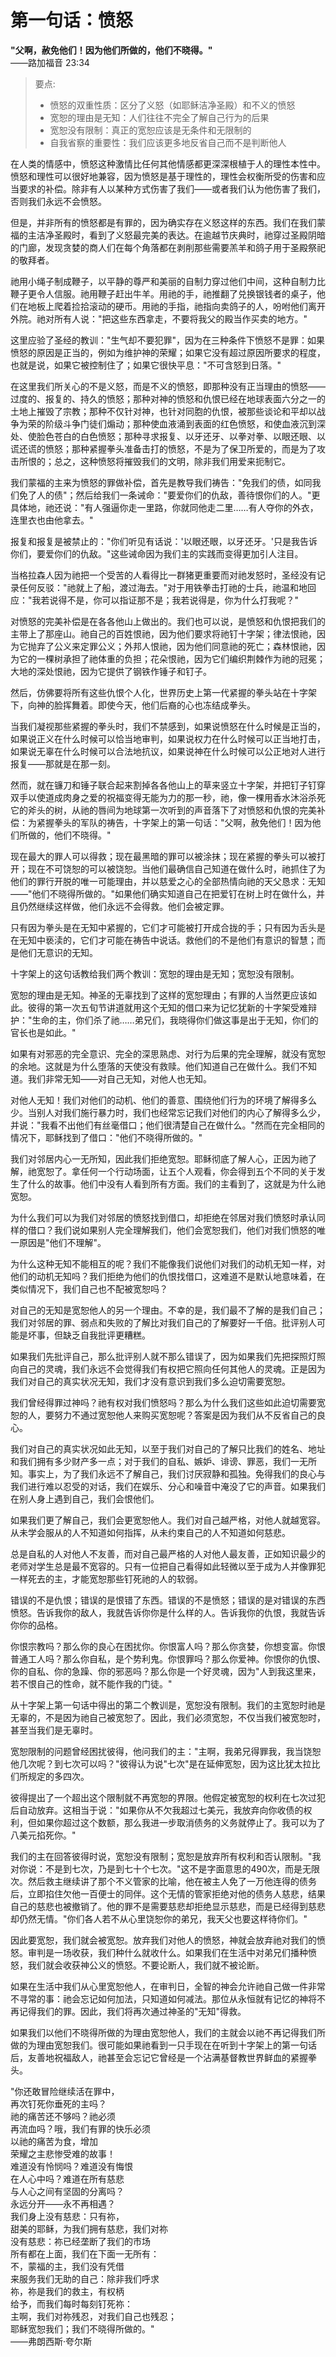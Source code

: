 # 第一句话：愤怒

**"父啊，赦免他们！因为他们所做的，他们不晓得。"**  
——路加福音 23:34

> 要点:
> - 愤怒的双重性质：区分了义怒（如耶稣洁净圣殿）和不义的愤怒
> - 宽恕的理由是无知：人们往往不完全了解自己行为的后果
> - 宽恕没有限制：真正的宽恕应该是无条件和无限制的
> - 自我省察的重要性：我们应该更多地反省自己而不是判断他人

在人类的情感中，愤怒这种激情比任何其他情感都更深深根植于人的理性本性中。愤怒和理性可以很好地兼容，因为愤怒是基于理性的，理性会权衡所受的伤害和应当要求的补偿。除非有人以某种方式伤害了我们——或者我们认为他伤害了我们，否则我们永远不会愤怒。

但是，并非所有的愤怒都是有罪的，因为确实存在义怒这样的东西。我们在我们蒙福的主洁净圣殿时，看到了义怒最完美的表达。在逾越节庆典时，祂穿过圣殿阴暗的门廊，发现贪婪的商人们在每个角落都在剥削那些需要羔羊和鸽子用于圣殿祭祀的敬拜者。

祂用小绳子制成鞭子，以平静的尊严和美丽的自制力穿过他们中间，这种自制力比鞭子更令人信服。祂用鞭子赶出牛羊。用祂的手，祂推翻了兑换银钱者的桌子，他们在地板上爬着捡拾滚动的硬币。用祂的手指，祂指向卖鸽子的人，吩咐他们离开外院。祂对所有人说："把这些东西拿走，不要将我父的殿当作买卖的地方。"

这里应验了圣经的教训："生气却不要犯罪"，因为在三种条件下愤怒不是罪：如果愤怒的原因是正当的，例如为维护神的荣耀；如果它没有超过原因所要求的程度，也就是说，如果它被控制住了；如果它很快平息："不可含怒到日落。"

在这里我们所关心的不是义怒，而是不义的愤怒，即那种没有正当理由的愤怒——过度的、报复的、持久的愤怒；那种对神的愤怒和仇恨已经在地球表面六分之一的土地上摧毁了宗教；那种不仅针对神，也针对同胞的仇恨，被那些谈论和平却以战争为荣的阶级斗争门徒们煽动；那种使血液涌到表面的红色愤怒，和使血液沉到深处、使脸色苍白的白色愤怒；那种寻求报复、以牙还牙、以拳对拳、以眼还眼、以谎还谎的愤怒；那种紧握拳头准备击打的愤怒，不是为了保卫所爱的，而是为了攻击所恨的；总之，这种愤怒将摧毁我们的文明，除非我们用爱来扼制它。

我们蒙福的主来为愤怒的罪做补偿，首先是教导我们祷告："免我们的债，如同我们免了人的债"；然后给我们一条诫命："要爱你们的仇敌，善待恨你们的人。"更具体地，祂还说："有人强逼你走一里路，你就同他走二里……有人夺你的外衣，连里衣也由他拿去。"

报复和报复是被禁止的："你们听见有话说：'以眼还眼，以牙还牙。'只是我告诉你们，要爱你们的仇敌。"这些诫命因为我们主的实践而变得更加引人注目。

当格拉森人因为祂把一个受苦的人看得比一群猪更重要而对祂发怒时，圣经没有记录任何反驳："祂就上了船，渡过海去。"对于用铁拳击打祂的士兵，祂温和地回应："我若说得不是，你可以指证那不是；我若说得是，你为什么打我呢？"

对愤怒的完美补偿是在各各他山上做出的。我们也可以说，是愤怒和仇恨把我们的主带上了那座山。祂自己的百姓恨祂，因为他们要求将祂钉十字架；律法恨祂，因为它抛弃了公义来定罪公义；外邦人恨祂，因为他们同意祂的死亡；森林恨祂，因为它的一棵树承担了祂体重的负担；花朵恨祂，因为它们编织荆棘作为祂的冠冕；大地的深处恨祂，因为它提供了钢铁作锤子和钉子。

然后，仿佛要将所有这些仇恨个人化，世界历史上第一代紧握的拳头站在十字架下，向神的脸挥舞着。即使今天，他们后裔的心也冻结成拳头。

当我们凝视那些紧握的拳头时，我们不禁感到，如果说愤怒在什么时候是正当的，如果说正义在什么时候可以恰当地审判，如果说权力在什么时候可以正当地打击，如果说无辜在什么时候可以合法地抗议，如果说神在什么时候可以公正地对人进行报复——那就是在那一刻。

然而，就在镰刀和锤子联合起来割掉各各他山上的草来竖立十字架，并把钉子钉穿双手以使道成肉身之爱的祝福变得无能为力的那一秒，祂，像一棵用香水沐浴杀死它的斧头的树，从祂的唇间为地球第一次听到的声音落下了对愤怒和仇恨的完美补偿：为紧握拳头的军队的祷告，十字架上的第一句话："父啊，赦免他们！因为他们所做的，他们不晓得。"

现在最大的罪人可以得救；现在最黑暗的罪可以被涂抹；现在紧握的拳头可以被打开；现在不可饶恕的可以被饶恕。当他们最确信自己知道在做什么时，祂抓住了为他们的罪行开脱的唯一可能理由，并以慈爱之心的全部热情向祂的天父恳求：无知——"他们不晓得所做的。"如果他们确实知道自己在把爱钉在树上时在做什么，并且仍然继续这样做，他们永远不会得救。他们会被定罪。

只有因为拳头是在无知中紧握的，它们才可能被打开成合拢的手；只有因为舌头是在无知中亵渎的，它们才可能在祷告中说话。救他们的不是他们有意识的智慧；而是他们无意识的无知。

十字架上的这句话教给我们两个教训：宽恕的理由是无知；宽恕没有限制。

宽恕的理由是无知。神圣的无辜找到了这样的宽恕理由；有罪的人当然更应该如此。彼得的第一次五旬节讲道就用这个无知的借口来为记忆犹新的十字架受难辩护："生命的主，你们杀了祂……弟兄们，我晓得你们做这事是出于无知，你们的官长也是如此。"

如果有对邪恶的完全意识、完全的深思熟虑、对行为后果的完全理解，就没有宽恕的余地。这就是为什么堕落的天使没有救赎。他们知道自己在做什么。我们不知道。我们非常无知——对自己无知，对他人也无知。

对他人无知！我们对他们的动机、他们的善意、围绕他们行为的环境了解得多么少。当别人对我们施行暴力时，我们也经常忘记我们对他们的内心了解得多么少，并说："我看不出他们有丝毫借口；他们很清楚自己在做什么。"然而在完全相同的情况下，耶稣找到了借口："他们不晓得所做的。"

我们对邻居内心一无所知，因此我们拒绝宽恕。耶稣彻底了解人心，正因为祂了解，祂宽恕了。拿任何一个行动场面，让五个人观看，你会得到五个不同的关于发生了什么的故事。他们中没有人看到所有方面。我们的主看到了，这就是为什么祂宽恕。

为什么我们可以为我们对邻居的愤怒找到借口，却拒绝在邻居对我们愤怒时承认同样的借口？我们说如果别人完全理解我们，他们会宽恕我们，他们对我们愤怒的唯一原因是"他们不理解"。

为什么这种无知不能相互的呢？我们不能像我们说他们对我们的动机无知一样，对他们的动机无知吗？我们拒绝为他们的仇恨找借口，这难道不是默认地意味着，在类似情况下，我们自己也不配被宽恕吗？

对自己的无知是宽恕他人的另一个理由。不幸的是，我们最不了解的是我们自己；我们对邻居的罪、弱点和失败的了解比对我们自己的了解要好一千倍。批评别人可能是坏事，但缺乏自我批评更糟糕。

如果我们先批评自己，那么批评别人就不那么错误了，因为如果我们先把探照灯照向自己的灵魂，我们永远不会觉得我们有权把它照向任何其他人的灵魂。正是因为我们对自己的真实状况无知，我们才没有意识到我们多么迫切需要宽恕。

我们曾经得罪过神吗？祂有权对我们愤怒吗？那么为什么我们这些如此迫切需要宽恕的人，要努力不通过宽恕他人来购买宽恕呢？答案是因为我们从不反省自己的良心。

我们对自己的真实状况如此无知，以至于我们对自己的了解只比我们的姓名、地址和我们拥有多少财产多一点；对于我们的自私、嫉妒、诽谤、罪恶，我们一无所知。事实上，为了我们永远不了解自己，我们讨厌寂静和孤独。免得我们的良心与我们进行难以忍受的对话，我们在娱乐、分心和噪音中淹没了它的声音。如果我们在别人身上遇到自己，我们会恨他们。

如果我们更了解自己，我们会更宽恕他人。我们对自己越严格，对他人就越宽容。从未学会服从的人不知道如何指挥，从未约束自己的人不知道如何慈悲。

总是自私的人对他人不友善，而对自己最严格的人对他人最友善，正如知识最少的老师对学生总是最不宽容的。只有一位把自己看得如此轻微以至于成为人并像罪犯一样死去的主，才能宽恕那些钉死祂的人的软弱。

错误的不是仇恨；错误的是恨错了东西。错误的不是愤怒；错误的是对错误的东西愤怒。告诉我你的敌人，我就告诉你你是什么样的人。告诉我你的仇恨，我就告诉你你的品格。

你恨宗教吗？那么你的良心在困扰你。你恨富人吗？那么你贪婪，你想变富。你恨普通工人吗？那么你自私，是个势利鬼。你恨罪吗？那么你爱神。你恨你的仇恨、你的自私、你的急躁、你的邪恶吗？那么你是一个好灵魂，因为"人到我这里来，若不恨自己的性命，就不能作我的门徒。"

从十字架上第一句话中得出的第二个教训是，宽恕没有限制。我们的主宽恕时祂是无辜的，不是因为祂自己被宽恕了。因此，我们必须宽恕，不仅当我们被宽恕时，甚至当我们是无辜时。

宽恕限制的问题曾经困扰彼得，他问我们的主："主啊，我弟兄得罪我，我当饶恕他几次呢？到七次可以吗？"彼得认为说"七次"是在延伸宽恕，因为这比犹太拉比们所规定的多四次。

彼得提出了一个超出这个限制就不再宽恕的界限。他假定被宽恕的权利在七次过犯后自动放弃。这相当于说："如果你从不欠我超过七美元，我放弃向你收债的权利，但如果你超过这个数额，那么我进一步取消债务的义务就停止了。我可以为了八美元掐死你。"

我们的主在回答彼得时说，宽恕没有限制；宽恕是放弃所有权利和否认限制。"我对你说：不是到七次，乃是到七十个七次。"这不是字面意思的490次，而是无限次。然后救主继续讲了那个不义管家的比喻，他在被主人免了一万他连得的债务后，立即掐住欠他一百便士的同伴。这个无情的管家拒绝对他的债务人慈悲，结果自己的慈悲也被撤销了。他的罪不是需要慈悲却拒绝显示慈悲，而是已经得到慈悲却仍然无情。"你们各人若不从心里饶恕你的弟兄，我天父也要这样待你们。"

因此要宽恕，我们就会被宽恕。放弃我们对他人的愤怒，神就会放弃祂对我们的愤怒。审判是一场收获，我们种什么就收什么。如果我们在生活中对弟兄们播种愤怒，我们就会收获神公义的愤怒。不要论断人，我们就不被论断。

如果在生活中我们从心里宽恕他人，在审判日，全智的神会允许祂自己做一件非常不寻常的事：祂会忘记如何加法，只知道如何减法。那位从永恒就有记忆的神将不再记得我们的罪。因此，我们将再次通过神圣的"无知"得救。

如果我们以他们不晓得所做的为理由宽恕他人，我们的主就会以祂不再记得我们所做的为理由宽恕我们。很可能如果祂看到一只手现在在听到十字架上的第一句话后，友善地祝福敌人，祂甚至会忘记它曾经是一个沾满基督教世界鲜血的紧握拳头。

"你还敢冒险继续活在罪中，  
再次钉死你垂死的主吗？  
祂的痛苦还不够吗？祂必须  
再流血吗？哦，我们有罪的快乐必须  
以祂的痛苦为食，增加  
荣耀之主悲惨受难的故事！  
难道没有怜悯吗？难道没有悔恨  
在人心中吗？难道在所有慈悲  
与人心之间有坚固的分离吗？  
永远分开——永不再相遇？  
我们身上没有慈悲：只有祢，  
甜美的耶稣，为我们拥有慈悲，我们对祢  
没有慈悲：祢已经垄断了我们的市场  
所有都在上面，我们在下面一无所有：  
不，蒙福的主，我们没有凭借  
来服务我们无助的自己：除非我们呼求  
祢，祢是我们的救主，有权柄  
给予，而我们每时每刻钉死祢：  
主啊，我们对祢残忍，对我们自己也残忍；  
耶稣宽恕我们；我们不晓得所做的。"  
——弗朗西斯·夸尔斯
